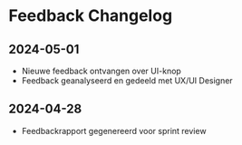 # Feedback Changelog

## 2024-05-01
- Nieuwe feedback ontvangen over UI-knop
- Feedback geanalyseerd en gedeeld met UX/UI Designer

## 2024-04-28
- Feedbackrapport gegenereerd voor sprint review
